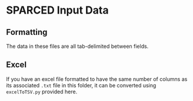 # SPARCED Input Data

## Formatting

The data in these files are all tab-delimited between fields. 

## Excel

If you have an excel file formatted to have the same number of columns as its associated `.txt` file in this folder, it can be converted using `excelToTSV.py` provided here.
